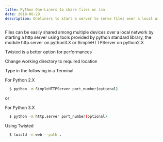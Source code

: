 ```yaml
---
title: Python One-Liners to share files on lan
date: 2018-06-29
description: Oneliners to start a server to serve files over a local area network.
...
```


Files can be easily shared among multiple devices over a local network by starting a http server using tools provided by python standard library, the module http.server on python3.X or SimpleHTTPServer on python2.X

Twisted is a better option for performances

Change working directory to required location

Type in the following in a Terminal

For Python 2.X

```bash
  $ python -m SimpleHTTPServer port_number(optional)
```
or

For Python 3.X

```bash
  $ python -m http.server port_number(optional)
```

Using Twisted

```bash
  $ twistd -n web --path .
```
